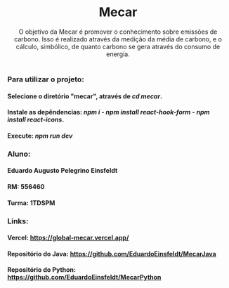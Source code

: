 <div align = "center">
    <h1> Mecar </h1>
    <p> O objetivo da Mecar é promover o conhecimento sobre emissões de carbono. Isso é realizado através da medição da média de carbono, e o cálculo, simbólico, de quanto carbono se gera através do consumo de energia.</p>
</div>

#


### Para utilizar o projeto:
 #### Selecione o diretório "mecar", através de *cd mecar*.
 #### Instale as depêndencias: *npm i*   -   *npm install react-hook-form* - *npm install react-icons*.
 #### Execute: *npm run dev*

### Aluno:
 #### Eduardo Augusto Pelegrino Einsfeldt
 #### RM: 556460
 #### Turma: 1TDSPM

### Links:
 #### Vercel: https://global-mecar.vercel.app/
 #### Repositório do Java: https://github.com/EduardoEinsfeldt/MecarJava
 #### Repositório do Python: https://github.com/EduardoEinsfeldt/MecarPython